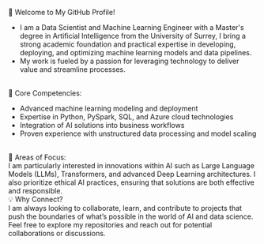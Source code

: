 👋 Welcome to My GitHub Profile!
<br> <ul>
<li>
I am a Data Scientist and Machine Learning Engineer with a Master's degree in Artificial Intelligence from the University of Surrey, I bring a strong academic foundation and practical expertise in developing, deploying, and optimizing machine learning models and data pipelines. </li>
<li> My work is fueled by a passion for leveraging technology to deliver value and streamline processes.</li> </ul> <br>
🌟 Core Competencies: <br> <ul> <li> 
 Advanced machine learning modeling and deployment </li>
<li> Expertise in Python, PySpark, SQL, and Azure cloud technologies </li>
<li> Integration of AI solutions into business workflows </li>
<li> Proven experience with unstructured data processing and model scaling </li> </ul> <br>
🚀 Areas of Focus:<br>
 I am particularly interested in innovations within AI such as Large Language Models (LLMs), Transformers, and advanced Deep Learning architectures. I also prioritize ethical AI practices, ensuring that solutions are both effective and responsible.<br>
 💡 Why Connect? <br>
  I am always looking to collaborate, learn, and contribute to projects that push the boundaries of what’s possible in the world of AI and data science. Feel free to explore my repositories and reach out for potential collaborations or discussions.
